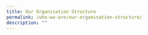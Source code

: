 ```yaml
---
title: Our Organisation Structure
permalink: /who-we-are/our-organisation-structure/
description: ""
---
```





